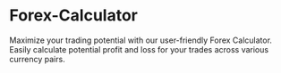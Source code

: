 # Forex-Calculator
Maximize your trading potential with our user-friendly Forex Calculator. Easily calculate potential profit and loss for your trades across various currency pairs. 

